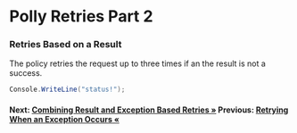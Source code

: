 # Polly Retries Part 2

### Retries Based on a Result
The policy retries the request up to three times if an the result is not a success.

``` cs --region retryIfIncorrectStatus --source-file .\src\Program.cs --project .\src\PollyDemo.csproj 
Console.WriteLine("status!");
```

#### Next: [Combining Result and Exception Based Retries  &raquo;](./retryIfIncorrectStatusOrException.md) Previous: [Retrying When an Exception Occurs &laquo;](../retryIfException.md)